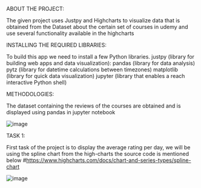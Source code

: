 ABOUT THE PROJECT:

The given project uses Justpy and Highcharts to visualize data that is obtained from the Dataset about the certain set of courses in udemy and use several functionality available in the highcharts 

INSTALLING THE REQUIRED LIBRARIES:

To build this app we need to install a few Python libraries. 
justpy (library for building web apps and data visualization):
pandas (library for data analysis)
pytz (library for datetime calculations between timezones)
matplotlib (library for quick data visualization)
jupyter (library that enables a reach interactive Python shell)

METHODOLOGIES:

The dataset containing the reviews of the courses are obtained and is displayed using pandas in jupyter notebook 

![image](https://user-images.githubusercontent.com/10756648/132438960-9abe1d85-2bc8-46bb-9349-db430e05bd26.png)

TASK 1:

First task of the project is to display the average rating per day, we will be using the spline chart from the high-charts the source code is mentioned below 
#https://www.highcharts.com/docs/chart-and-series-types/spline-chart

![image](https://user-images.githubusercontent.com/10756648/132439533-4f8185b5-3fd2-4e17-8f82-5157cb3f141f.png)


